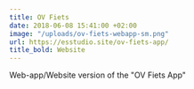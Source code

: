 ```yaml
---
title: OV Fiets
date: 2018-06-08 15:41:00 +02:00
image: "/uploads/ov-fiets-webapp-sm.png"
url: https://esstudio.site/ov-fiets-app/
title_bold: Website
---
```


Web-app/Website version of the "OV Fiets App"